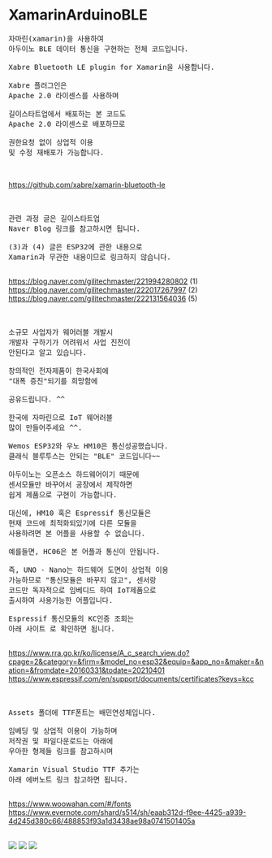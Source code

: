 # XamarinArduinoBLE
<pre>
자마린(xamarin)을 사용하여
아두이노 BLE 데이터 통신을 구현하는 전체 코드입니다.

Xabre Bluetooth LE plugin for Xamarin을 사용합니다.

Xabre 플러그인은
Apache 2.0 라이센스를 사용하며

길이스타트업에서 배포하는 본 코드도
Apache 2.0 라이센스로 배포하므로

권한요청 없이 상업적 이용
및 수정 재배포가 가능합니다.


</pre>

https://github.com/xabre/xamarin-bluetooth-le
<br><br>

<pre>

관련 과정 글은 길이스타트업
Naver Blog 링크를 참고하시면 됩니다.

(3)과 (4) 글은 ESP32에 관한 내용으로
Xamarin과 무관한 내용이므로 링크하지 않습니다.

</pre>

https://blog.naver.com/gilitechmaster/221994280802 (1)
<br>
https://blog.naver.com/gilitechmaster/222017267997 (2)
<br>
https://blog.naver.com/gilitechmaster/222131564036 (5)
<br><br>


<pre>

소규모 사업자가 웨어러블 개발시
개발자 구하기가 어려워서 사업 진전이
안된다고 알고 있습니다.

창의적인 전자제품이 한국사회에
"대폭 증진"되기를 희망함에

공유드립니다. ^^

한국에 자마린으로 IoT 웨어러블
많이 만들어주세요 ^^.

Wemos ESP32와 우노 HM10은 통신성공했습니다.
클래식 블루투스는 안되는 "BLE" 코드입니다~~

아두이노는 오픈소스 하드웨어이기 때문에
센서모듈만 바꾸어서 공장에서 제작하면
쉽게 제품으로 구현이 가능합니다.

대신에, HM10 혹은 Espressif 통신모듈은
현재 코드에 최적화되있기에 다른 모듈을
사용하려면 본 어플을 사용할 수 없습니다.

예를들면, HC06은 본 어플과 통신이 안됩니다.

즉, UNO - Nano는 하드웨어 도면이 상업적 이용
가능하므로 "통신모듈은 바꾸지 않고", 센서랑
코드만 독자적으로 임베디드 하여 IoT제품으로
출시하여 사용가능한 어플입니다.

Espressif 통신모듈의 KC인증 조회는
아래 사이트 로 확인하면 됩니다.

</pre>

https://www.rra.go.kr/ko/license/A_c_search_view.do?cpage=2&category=&firm=&model_no=esp32&equip=&app_no=&maker=&nation=&fromdate=20160331&todate=20210401
<br>
https://www.espressif.com/en/support/documents/certificates?keys=kcc
<br><br>

<pre>

Assets 폴더에 TTF폰트는 배민연성체입니다.

임베딩 및 상업적 이용이 가능하며
저작권 및 파일다운로드는 아래에
우아한 형제들 링크를 참고하시며

Xamarin Visual Studio TTF 추가는
아래 에버노트 링크 참고하면 됩니다.

</pre>

https://www.woowahan.com/#/fonts
<br>
https://www.evernote.com/shard/s514/sh/eaab312d-f9ee-4425-a939-4d245d380c66/488853f93a1d3438ae98a0741501405a
<br><br>


</pre>

<img src="https://mblogthumb-phinf.pstatic.net/MjAyMDEwMzFfMjEx/MDAxNjA0MDc4MTUwMzk4.nmEYkiw9SRAtrnfN12wrNG07F8xUaNBXvXqdtUvqa_Ag.9jRyKElsdkA8dYGiDPaHSBkzSN4Nv1lT-FbqlVczz7Ag.GIF.gilitechmaster/%25EC%259E%2590%25EB%25A7%2588%25EB%25A6%25B0_%25EC%2595%2584%25EB%2591%2590%25EC%259D%25B4%25EB%2585%25B8_5_1.gif?type=w800">
<img src="https://mblogthumb-phinf.pstatic.net/MjAyMDEwMzFfMjI4/MDAxNjA0MDc4MzgzMDM5.Ne1qZ_7F7wvFcVTkIxe7vxTBAdX7PUnXtICm60D-Ryog.WeRSrncsrjYtzlIHDdY1kdsMS6AXmVkTqYgZRLOgQr0g.GIF.gilitechmaster/%25EC%259E%2590%25EB%25A7%2588%25EB%25A6%25B0_%25EC%2595%2584%25EB%2591%2590%25EC%259D%25B4%25EB%2585%25B8_5_2.gif?type=w800">
<img src="https://mblogthumb-phinf.pstatic.net/MjAyMDEwMzFfMjM3/MDAxNjA0MDc4NDU3ODg0.573Vtp17WCDKgT_vDaN-HSYYAGs-RETYus5BSUGcrKUg.9cfB8wY5imxaXB_mJWcUBV47az1rlqq5-gb51t0iyhEg.GIF.gilitechmaster/%25EC%259E%2590%25EB%25A7%2588%25EB%25A6%25B0_%25EC%2595%2584%25EB%2591%2590%25EC%259D%25B4%25EB%2585%25B8_5_3.gif?type=w800">
